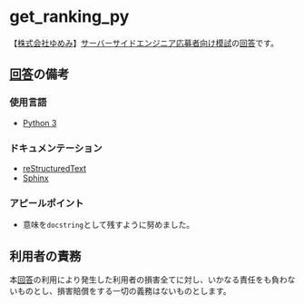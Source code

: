 # get_ranking_py
【[株式会社ゆめみ](https://www.yumemi.co.jp/)】[サーバーサイドエンジニア応募者向け模試](https://www.yumemi.co.jp/serverside_recruit)の[回答](https://github.com/ghsable/get_ranking_py)です。

## [回答](https://github.com/ghsable/get_ranking_py)の備考

### 使用言語
- [Python 3](https://www.python.org/)

### ドキュメンテーション
- [reStructuredText](https://docutils.sourceforge.io/rst.html)
- [Sphinx](https://www.sphinx-doc.org/en/master/)

### アピールポイント
- 意味を`docstring`として残すように努めました。

## 利用者の責務
本[回答](https://github.com/ghsable/get_ranking_py)の利用により発生した利用者の損害全てに対し、いかなる責任をも負わないものとし、損害賠償をする一切の義務はないものとします。
